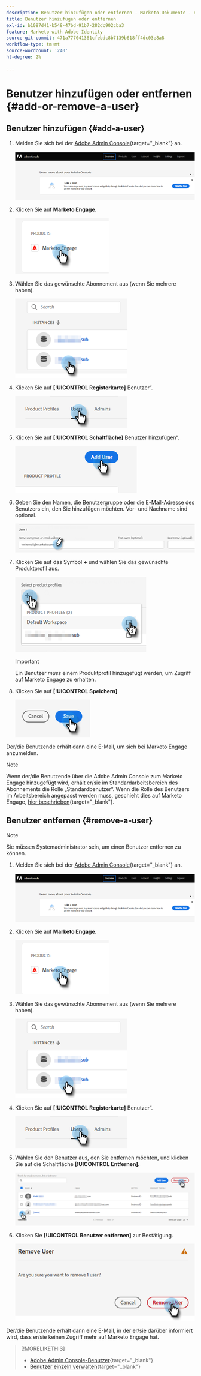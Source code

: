 ```yaml
---
description: Benutzer hinzufügen oder entfernen - Marketo-Dokumente - Produktdokumentation
title: Benutzer hinzufügen oder entfernen
exl-id: b1087d41-b548-47bd-91b7-282dc902cba3
feature: Marketo with Adobe Identity
source-git-commit: 471a777041361cfebdc8b7139b618ff4dc03e8a8
workflow-type: tm+mt
source-wordcount: '240'
ht-degree: 2%

---
```


# Benutzer hinzufügen oder entfernen {#add-or-remove-a-user}

## Benutzer hinzufügen {#add-a-user}

1. Melden Sie sich bei der [Adobe Admin Console](https://adminconsole.adobe.com/){target="_blank"} an.

   ![](assets/add-or-remove-a-user-1.png)

1. Klicken Sie auf **Marketo Engage**.

   ![](assets/add-or-remove-a-user-2.png)

1. Wählen Sie das gewünschte Abonnement aus (wenn Sie mehrere haben).

   ![](assets/add-or-remove-a-user-3.png)

1. Klicken Sie auf **[!UICONTROL Registerkarte]** Benutzer“.

   ![](assets/add-or-remove-a-user-4.png)

1. Klicken Sie auf **[!UICONTROL Schaltfläche]** Benutzer hinzufügen“.

   ![](assets/add-or-remove-a-user-5.png)

1. Geben Sie den Namen, die Benutzergruppe oder die E-Mail-Adresse des Benutzers ein, den Sie hinzufügen möchten. Vor- und Nachname sind optional.

   ![](assets/add-or-remove-a-user-6.png)

1. Klicken Sie auf das Symbol **+** und wählen Sie das gewünschte Produktprofil aus.

   ![](assets/add-or-remove-a-user-7.png)

   >[!IMPORTANT]
   >
   >Ein Benutzer _muss_ einem Produktprofil hinzugefügt werden, um Zugriff auf Marketo Engage zu erhalten.

1. Klicken Sie auf **[!UICONTROL Speichern]**.

   ![](assets/add-or-remove-a-user-8.png)

Der/die Benutzende erhält dann eine E-Mail, um sich bei Marketo Engage anzumelden.

>[!NOTE]
>
>Wenn der/die Benutzende über die Adobe Admin Console zum Marketo Engage hinzugefügt wird, erhält er/sie im Standardarbeitsbereich des Abonnements die Rolle „Standardbenutzer“. Wenn die Rolle des Benutzers im Arbeitsbereich angepasst werden muss, geschieht dies auf Marketo Engage, [ hier beschrieben](/help/marketo/product-docs/administration/users-and-roles/managing-user-roles-and-permissions.md){target="_blank"}.

## Benutzer entfernen {#remove-a-user}

>[!NOTE]
>
>Sie müssen Systemadministrator sein, um einen Benutzer entfernen zu können.

1. Melden Sie sich bei der [Adobe Admin Console](https://adminconsole.adobe.com/){target="_blank"} an.

   ![](assets/add-or-remove-a-user-9.png)

1. Klicken Sie auf **Marketo Engage**.

   ![](assets/add-or-remove-a-user-10.png)

1. Wählen Sie das gewünschte Abonnement aus (wenn Sie mehrere haben).

   ![](assets/add-or-remove-a-user-11.png)

1. Klicken Sie auf **[!UICONTROL Registerkarte]** Benutzer“.

   ![](assets/add-or-remove-a-user-12.png)

1. Wählen Sie den Benutzer aus, den Sie entfernen möchten, und klicken Sie auf die Schaltfläche **[!UICONTROL Entfernen]**.

   ![](assets/add-or-remove-a-user-13.png)

1. Klicken Sie **[!UICONTROL Benutzer entfernen]** zur Bestätigung.

   ![](assets/add-or-remove-a-user-14.png)

Der/die Benutzende erhält dann eine E-Mail, in der er/sie darüber informiert wird, dass er/sie keinen Zugriff mehr auf Marketo Engage hat.

>[!MORELIKETHIS]
>
>* [Adobe Admin Console-Benutzer](https://helpx.adobe.com/de/enterprise/using/users.html){target="_blank"}
>* [Benutzer einzeln verwalten](https://helpx.adobe.com/de/enterprise/using/manage-users-individually.html){target="_blank"}
